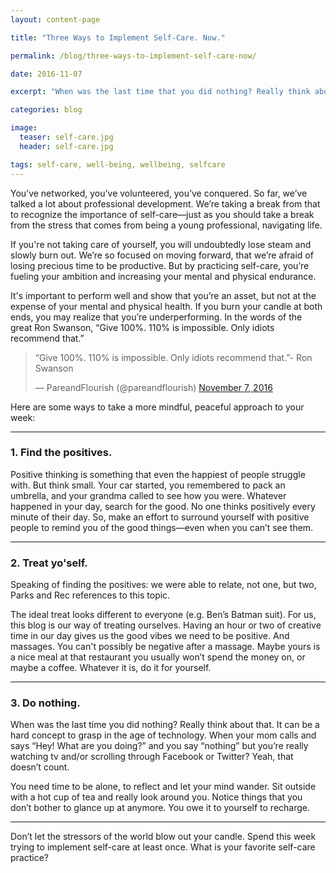 ```yaml
---
layout: content-page

title: "Three Ways to Implement Self-Care. Now."

permalink: /blog/three-ways-to-implement-self-care-now/

date: 2016-11-07

excerpt: "When was the last time that you did nothing? Really think about that. It can be a hard concept to grasp in your vibrant professional years."

categories: blog

image:
  teaser: self-care.jpg
  header: self-care.jpg

tags: self-care, well-being, wellbeing, selfcare
---
```


You’ve networked, you’ve volunteered, you’ve conquered. So far, we’ve talked a lot about professional development. We’re taking a break from that to recognize the importance of self-care—just as you should take a break from the stress that comes from being a young professional, navigating life.

If you're not taking care of yourself, you will undoubtedly lose steam and slowly burn out. We’re so focused on moving forward, that we’re afraid of losing precious time to be productive. But by practicing self-care, you’re fueling your ambition and increasing your mental and physical endurance.

It's important to perform well and show that you’re an asset, but not at the expense of your mental and physical health. If you burn your candle at both ends, you may realize that you’re underperforming. In the words of the great Ron Swanson, “Give 100%. 110% is impossible. Only idiots recommend that.”

<blockquote class="twitter-tweet tw-align-center" data-lang="en"><p lang="en" dir="ltr">“Give 100%. 110% is impossible. Only idiots recommend that.”- Ron Swanson</p>&mdash; PareandFlourish (@pareandflourish) <a href="https://twitter.com/pareandflourish/status/795662157702643712">November 7, 2016</a></blockquote>

Here are some ways to take a more mindful, peaceful approach to your week:

<hr class="secondary">

### 1. Find the positives. 
Positive thinking is something that even the happiest of people struggle with. But think small. Your car started, you remembered to pack an umbrella, and your grandma called to see how you were. Whatever happened in your day, search for the good. No one thinks positively every minute of their day. So, make an effort to surround yourself with positive people to remind you of the good things—even when you can’t see them. 

<hr class="secondary">

### 2. Treat yo'self.
Speaking of finding the positives: we were able to relate, not one, but two, Parks and Rec references to this topic.  

The ideal treat looks different to everyone (e.g. Ben’s Batman suit). For us, this blog is our way of treating ourselves. Having an hour or two of creative time in our day gives us the good vibes we need to be positive. And massages. You can't possibly be negative after a massage. Maybe yours is a nice meal at that restaurant you usually won’t spend the money on, or maybe a coffee. Whatever it is, do it for yourself. 

<hr class="secondary">

### 3. Do nothing.
When was the last time you did nothing? Really think about that. It can be a hard concept to grasp in the age of technology. When your mom calls and says “Hey! What are you doing?” and you say “nothing” but you’re really watching tv and/or scrolling through Facebook or Twitter? Yeah, that doesn’t count. 

You need time to be alone, to reflect and let your mind wander. Sit outside with a hot cup of tea and really look around you. Notice things that you don’t bother to glance up at anymore. You owe it to yourself to recharge.  

<hr class="secondary">

Don’t let the stressors of the world blow out your candle. Spend this week trying to implement self-care at least once. What is your favorite self-care practice?